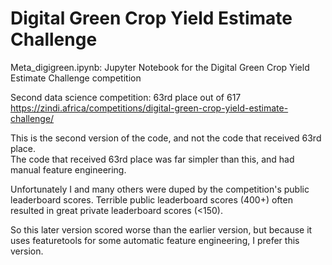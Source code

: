 # Digital Green Crop Yield Estimate Challenge

Meta_digigreen.ipynb:  Jupyter Notebook for the Digital Green Crop Yield Estimate Challenge competition 

Second data science competition: 63rd place out of 617
https://zindi.africa/competitions/digital-green-crop-yield-estimate-challenge/

This is the second version of the code, and not the code that received 63rd place.  
The code that received 63rd place was far simpler than this, and had manual feature engineering.

Unfortunately I and many others were duped by the competition's public leaderboard scores. 
Terrible public leaderboard scores (400+) often resulted in great private leaderboard scores (<150).

So this later version scored worse than the earlier version, but because it uses featuretools for some automatic feature engineering, I prefer this version.




